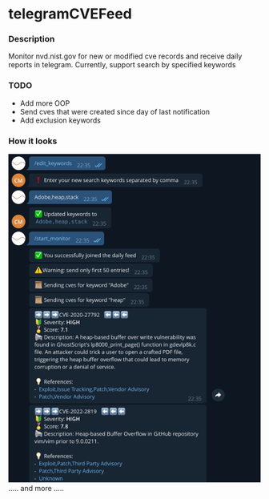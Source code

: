 # telegramCVEFeed

### Description
Monitor nvd.nist.gov for new or modified cve records and receive daily reports in telegram. Currently, support search by specified keywords 


### TODO
 * Add more OOP
 * Send cves that were created since day of last notification
 * Add exclusion keywords

### How it looks
![img.png](imgs/start.png)
..... and more .....
